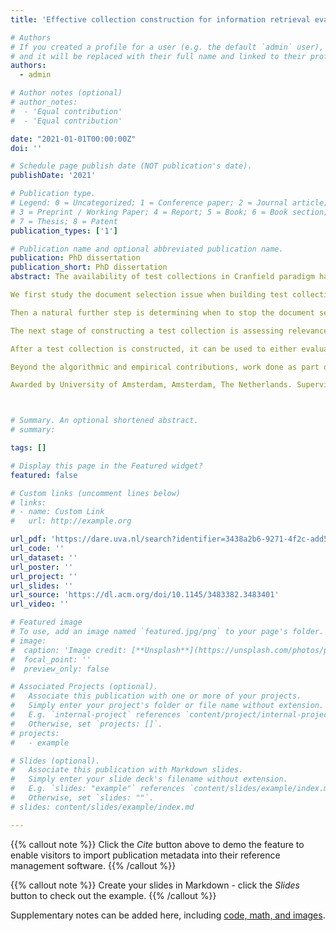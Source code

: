 ```yaml
---
title: 'Effective collection construction for information retrieval evaluation and optimization'

# Authors
# If you created a profile for a user (e.g. the default `admin` user), write the username (folder name) here
# and it will be replaced with their full name and linked to their profile.
authors:
  - admin

# Author notes (optional)
# author_notes:
#  - 'Equal contribution'
#  - 'Equal contribution'

date: "2021-01-01T00:00:00Z"
doi: ''

# Schedule page publish date (NOT publication's date).
publishDate: '2021'

# Publication type.
# Legend: 0 = Uncategorized; 1 = Conference paper; 2 = Journal article;
# 3 = Preprint / Working Paper; 4 = Report; 5 = Book; 6 = Book section;
# 7 = Thesis; 8 = Patent
publication_types: ['1']

# Publication name and optional abbreviated publication name.
publication: PhD dissertation
publication_short: PhD dissertation
abstract: The availability of test collections in Cranfield paradigm has significantly benefited the development of models, methods and tools in information retrieval. Such test collections typically consist of a set of topics, a document collection and a set of relevance assessments. Constructing these test collections requires effort of various perspectives such as topic selection, document selection, relevance assessment, and relevance label aggregation etc. The work in the thesis provides a fundamental way of constructing and utilizing test collections in information retrieval in an effective, efficient and reliable manner. To that end, we have focused on four aspects.

We first study the document selection issue when building test collections. We devise an active sampling method for efficient large-scale evaluation [Li and Kanoulas, 2017]. Different from past sampling-based approaches, we account for the fact that some systems are of higher quality than others, and we design the sampling distribution to over-sample documents from these systems. At the same time, the estimated evaluation measures are unbiased, and assessments can be used to evaluate new, novel systems without introducing any systematic error.

Then a natural further step is determining when to stop the document selection and assessment procedure. This is an important but understudied problem in the construction of test collections. We consider both the gain of identifying relevant documents and the cost of assessing documents as the optimization goals. We handle the problem under the continuous active learning framework by jointly training a ranking model to rank documents, and estimating the total number of relevant documents in the collection using a "greedy" sampling method [Li and Kanoulas, 2020].

The next stage of constructing a test collection is assessing relevance. We study how to denoise relevance assessments by aggregating from multiple crowd annotation sources to obtain high-quality relevance assessments. This helps to boost the quality of relevance assessments acquired in a crowdsourcing manner. We assume a Gaussian process prior on query-document pairs to model their correlation. The proposed model shows good performance in terms of interring true relevance labels. Besides, it allows predicting relevance labels for new tasks that has no crowd annotations, which is a new functionality of CrowdGP. Ablation studies demonstrate that the effectiveness is attributed to the modelling of task correlation based on the axillary information of tasks and the prior relevance information of documents to queries.

After a test collection is constructed, it can be used to either evaluate retrieval systems or train a ranking model. We propose to use it to optimize the configuration of retrieval systems. We use Bayesian optimization approach to model the effect of a δ-step in the configuration space to the effectiveness of the retrieval system, by suggesting to use different similarity functions (covariance functions) for continuous and categorical values, and examine their ability to effectively and efficiently guide the search in the configuration space [Li and Kanoulas, 2018].

Beyond the algorithmic and empirical contributions, work done as part of this thesis also contributed to the research community as the CLEF Technology Assisted Reviews in Empirical Medicine Tracks in 2017, 2018, and 2019 [Kanoulas et al., 2017, 2018, 2019].

Awarded by University of Amsterdam, Amsterdam, The Netherlands. Supervised by Evangelos Kanoulas. Available at https://dare.uva.nl/search?identifier=3438a2b6-9271-4f2c-add5-3c811cc48d42.



# Summary. An optional shortened abstract.
# summary: 

tags: []

# Display this page in the Featured widget?
featured: false

# Custom links (uncomment lines below)
# links:
# - name: Custom Link
#   url: http://example.org

url_pdf: 'https://dare.uva.nl/search?identifier=3438a2b6-9271-4f2c-add5-3c811cc48d42'
url_code: ''
url_dataset: ''
url_poster: ''
url_project: ''
url_slides: ''
url_source: 'https://dl.acm.org/doi/10.1145/3483382.3483401'
url_video: ''

# Featured image
# To use, add an image named `featured.jpg/png` to your page's folder.
# image:
#  caption: 'Image credit: [**Unsplash**](https://unsplash.com/photos/pLCdAaMFLTE)'
#  focal_point: ''
#  preview_only: false

# Associated Projects (optional).
#   Associate this publication with one or more of your projects.
#   Simply enter your project's folder or file name without extension.
#   E.g. `internal-project` references `content/project/internal-project/index.md`.
#   Otherwise, set `projects: []`.
# projects:
#   - example

# Slides (optional).
#   Associate this publication with Markdown slides.
#   Simply enter your slide deck's filename without extension.
#   E.g. `slides: "example"` references `content/slides/example/index.md`.
#   Otherwise, set `slides: ""`.
# slides: content/slides/example/index.md

---
```


{{% callout note %}}
Click the _Cite_ button above to demo the feature to enable visitors to import publication metadata into their reference management software.
{{% /callout %}}

{{% callout note %}}
Create your slides in Markdown - click the _Slides_ button to check out the example.
{{% /callout %}}

Supplementary notes can be added here, including [code, math, and images](https://wowchemy.com/docs/writing-markdown-latex/).

